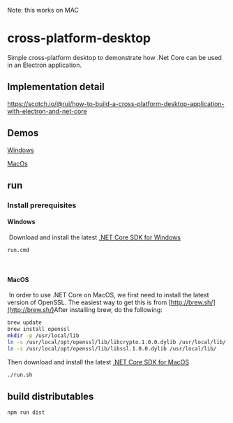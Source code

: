 Note: this works on MAC

# cross-platform-desktop

Simple cross-platform desktop to demonstrate how .Net Core can be used in an Electron application.

## Implementation detail

https://scotch.io/@rui/how-to-build-a-cross-platform-desktop-application-with-electron-and-net-core

## Demos

[Windows](https://raw.githubusercontent.com/figueiredorui/cross-platform-desktop/master/dist/cross-platform-desktop%20Setup%201.0.0.exe)

[MacOs](https://raw.githubusercontent.com/figueiredorui/cross-platform-desktop/master/dist/mac/cross-platform-desktop-1.0.0.dmg)

## run

### Install prerequisites


#### Windows
​
Download and install the latest [.NET Core SDK for Windows](https://dotnetcli.blob.core.windows.net/dotnet/Sdk/rel-1.0.0/dotnet-dev-win-x64.latest.exe)

```bash
run.cmd
```
​
#### MacOS
​
In order to use .NET Core on MacOS, we first need to install the latest version of OpenSSL. The easiest way to get this is from [http://brew.sh/](http://brew.sh/)
​
After installing brew, do the following:
```bash 
brew update
brew install openssl
mkdir -p /usr/local/lib
ln -s /usr/local/opt/openssl/lib/libcrypto.1.0.0.dylib /usr/local/lib/
ln -s /usr/local/opt/openssl/lib/libssl.1.0.0.dylib /usr/local/lib/ 
```
    
Then download and install the latest [.NET Core SDK for MacOS](https://dotnetcli.blob.core.windows.net/dotnet/Sdk/rel-1.0.0/dotnet-dev-osx-x64.latest.pkg)

```bash
./run.sh
```

## build distributables

```bash
npm run dist
```

